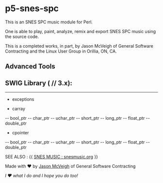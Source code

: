 # p5-snes-spc

This is an SNES SPC music module for Perl.

One is able to play, paint, analyze, remix and export SNES SPC music using the source code.

This is a completed works, in part, by Jason McVeigh of General Software Contracting and the Linux User Group in Orillia, ON, CA.

## Advanced Tools

## SWIG Library ( // 3.x):
-----------------------

 - exceptions

 - carray

 -- bool_ptr
 -- char_ptr
 -- uchar_ptr
 -- short_ptr
 -- long_ptr
 -- float_ptr
 -- double_ptr

 - cpointer

 -- bool_ptr
 -- char_ptr
 -- uchar_ptr
 -- short_ptr
 -- long_ptr
 -- float_ptr
 -- double_ptr

SEE ALSO : {{ [SNES MUSIC : snesmusic.org](http://snesmusic.org) }}

Made with ♥ by [Jason McVeigh](mailto:jmcveigh@outlook.com) of General Software Contracting

_I ♥ what I do and I hope you do too!_
